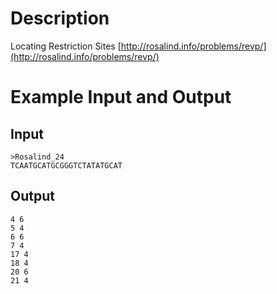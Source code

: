 Description
===========

Locating Restriction Sites [http://rosalind.info/problems/revp/](http://rosalind.info/problems/revp/)

Example Input and Output
========================

Input
-----

    >Rosalind_24
    TCAATGCATGCGGGTCTATATGCAT

Output
------

    4 6
    5 4
    6 6
    7 4
    17 4
    18 4
    20 6
    21 4
